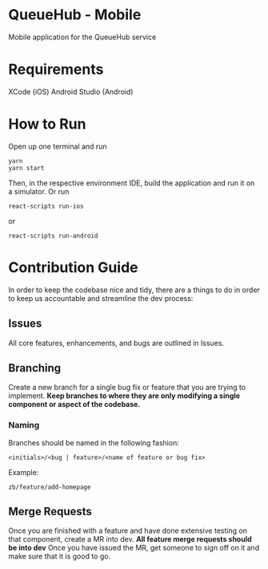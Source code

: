 # QueueHub - Mobile
Mobile application for the QueueHub service

# Requirements
XCode (iOS)
Android Studio (Android)

# How to Run
Open up one terminal and run
```
yarn
yarn start
```
Then, in the respective environment IDE, build the application and run it on a simulator. Or run 
```
react-scripts run-ios
```
or
```
react-scripts run-android
```

# Contribution Guide
In order to keep the codebase nice and tidy, there are a things to do in order to keep us accountable and streamline the dev process:

## Issues
All core features, enhancements, and bugs are outlined in Issues. 

## Branching
Create a new branch for a single bug fix or feature that you are trying to implement. 
**Keep branches to where they are only modifying a single component or aspect of the codebase.**

### Naming  
Branches should be named in the following fashion:
```
<initials>/<bug | feature>/<name of feature or bug fix>
```
Example:
```
zb/feature/add-homepage
```
## Merge Requests
Once you are finished with a feature and have done extensive testing on that component, create a MR into dev.
**All feature merge requests should be into dev**
Once you have issued the MR, get someone to sign off on it and make sure that it is good to go.
